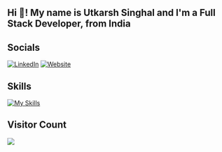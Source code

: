 <h2 align="left">Hi 👋! My name is Utkarsh Singhal and I'm a Full Stack Developer, from India</h2>

## Socials
[![LinkedIn](https://img.shields.io/badge/LinkedIn-%230077B5.svg?style=for-the-badge&logo=linkedin&logoColor=white)](https://linkedin.com/in/singhalutkarsh26)
[![Website](https://img.shields.io/badge/Website-%23000000.svg?style=for-the-badge&logo=google-chrome&logoColor=white)](https://utkarsh-singhal.tech/)

## Skills
[![My Skills](https://skillicons.dev/icons?i=html,css,js,react,nextjs,ts,vite,nodejs,express,firebase,mongodb,redis,gcp,aws,git,github,postman,vercel,vscode,tailwind,bootstrap,sass,materialui,styledcomponents)](https://utkarsh-singhal.tech)

## Visitor Count
<img align="left" src="https://profile-counter.glitch.me/Utkarsh-Singhal-26/count.svg"  />

###

